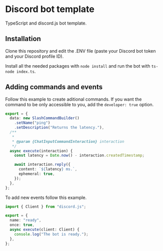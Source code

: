 # Discord bot template

TypeScript and discord.js bot template.

## Installation

Clone this repository and edit the .ENV file (paste your Discord bot token and your Discord profile ID).

Install all the needed packages with `node install` and run the bot with `ts-node index.ts`.

## Adding commands and events

Follow this example to create aditional commands. If you want the command to be only accessible to you, add the `developer: true` option.

```typescript
export = {
  data: new SlashCommandBuilder()
    .setName("ping")
    .setDescription("Returns the latency."),
  /**
   *
   * @param {ChatInputCommandInteraction} interaction
   */
  async execute(interaction) {
    const latency = Date.now() - interaction.createdTimestamp;

    await interaction.reply({
      content: `${latency} ms.`,
      ephemeral: true,
    });
  },
};
```

To add new events follow this example.

```typescript
import { Client } from "discord.js";

export = {
  name: "ready",
  once: true,
  async execute(client: Client) {
    console.log("The bot is ready.");
  },
};
```
